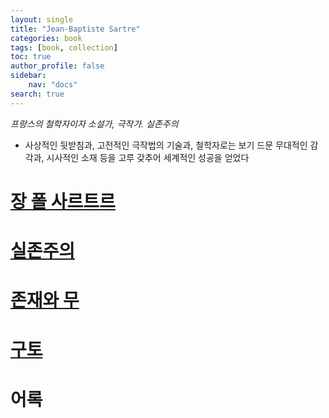 ```yaml
---
layout: single
title: "Jean-Baptiste Sartre"
categories: book
tags: [book, collection]
toc: true
author_profile: false
sidebar:
    nav: "docs"
search: true
---
```


*프랑스의 철학자이자 소설가, 극작가. 실존주의*

- 사상적인 뒷받침과, 고전적인 극작법의 기술과, 철학자로는 보기 드문 무대적인 감각과, 시사적인 소재 등을 고루 갖추어 세계적인 성공을 얻었다

# [장 폴 사르트르](https://namu.wiki/w/%EC%9E%A5%ED%8F%B4%20%EC%82%AC%EB%A5%B4%ED%8A%B8%EB%A5%B4)

# [실존주의]()

# [존재와 무]()

# [구토]()

# 어록
